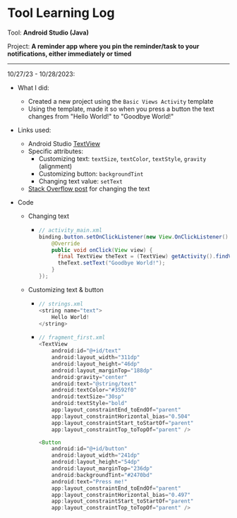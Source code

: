 # Tool Learning Log

Tool: **Android Studio (Java)**

Project: **A reminder app where you pin the reminder/task to your notifications, either immediately or timed**

---

10/27/23 - 10/28/2023:
* What I did:
    * Created a new project using the `Basic Views Activity` template
    * Using the template, made it so when you press a button the text changes from "Hello World!" to "Goodbye World!"

* Links used:
    * Android Studio [TextView](https://developer.android.com/reference/android/widget/TextView)
    * Specific attributes:
        * Customizing text: `textSize`, `textColor`, `textStyle`, `gravity` (alignment)
        * Customizing button: `backgroundTint`
        * Changing text value: `setText`
    * [Stack Overflow post](https://stackoverflow.com/questions/4768969/how-do-i-change-textview-value-inside-java-code) for changing the text

* Code
    * Changing text
        * ```java
          // activity_main.xml
          binding.button.setOnClickListener(new View.OnClickListener() {
              @Override
              public void onClick(View view) {
                final TextView theText = (TextView) getActivity().findViewById(R.id.text);
                theText.setText("Goodbye World!");
              }
          });
          ```
    * Customizing text & button
        * ```java
          // strings.xml
          <string name="text">
              Hello World!
          </string>
          ```
        * ```java
          // fragment_first.xml
          <TextView
              android:id="@+id/text"
              android:layout_width="311dp"
              android:layout_height="46dp"
              android:layout_marginTop="188dp"
              android:gravity="center"
              android:text="@string/text"
              android:textColor="#3592f0"
              android:textSize="30sp"
              android:textStyle="bold"
              app:layout_constraintEnd_toEndOf="parent"
              app:layout_constraintHorizontal_bias="0.504"
              app:layout_constraintStart_toStartOf="parent"
              app:layout_constraintTop_toTopOf="parent" />

          <Button
              android:id="@+id/button"
              android:layout_width="241dp"
              android:layout_height="54dp"
              android:layout_marginTop="236dp"
              android:backgroundTint="#2470bd"
              android:text="Press me!"
              app:layout_constraintEnd_toEndOf="parent"
              app:layout_constraintHorizontal_bias="0.497"
              app:layout_constraintStart_toStartOf="parent"
              app:layout_constraintTop_toTopOf="parent" />
          ```

<!--
* Links you used today (websites, videos, etc)
* Things you tried, progress you made, etc
* Challenges, a-ha moments, etc
* Questions you still have
* What you're going to try next
-->
